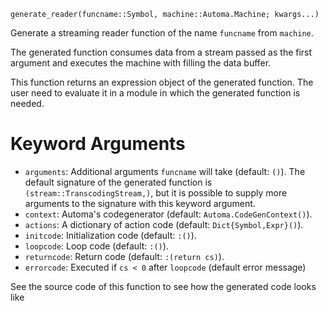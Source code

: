 ```
generate_reader(funcname::Symbol, machine::Automa.Machine; kwargs...)
```

Generate a streaming reader function of the name `funcname` from `machine`.

The generated function consumes data from a stream passed as the first argument and executes the machine with filling the data buffer.

This function returns an expression object of the generated function.  The user need to evaluate it in a module in which the generated function is needed.

# Keyword Arguments

  * `arguments`: Additional arguments `funcname` will take (default: `()`).   The default signature of the generated function is `(stream::TranscodingStream,)`,   but it is possible to supply more arguments to the signature with this keyword argument.
  * `context`: Automa's codegenerator (default: `Automa.CodeGenContext()`).
  * `actions`: A dictionary of action code (default: `Dict{Symbol,Expr}()`).
  * `initcode`: Initialization code (default: `:()`).
  * `loopcode`: Loop code (default: `:()`).
  * `returncode`: Return code (default: `:(return cs)`).
  * `errorcode`: Executed if `cs < 0` after `loopcode` (default error message)

See the source code of this function to see how the generated code looks like

